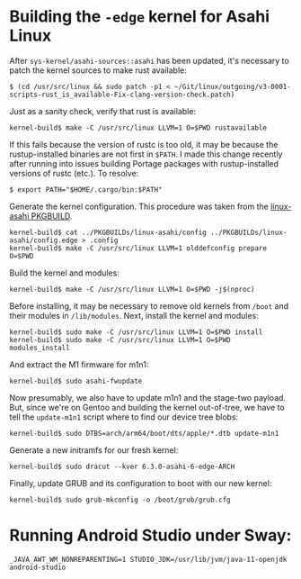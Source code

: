 # Building the `-edge` kernel for Asahi Linux

After `sys-kernel/asahi-sources::asahi` has been updated, it's necessary to
patch the kernel sources to make rust available:

```bash-session
$ (cd /usr/src/linux && sudo patch -p1 < ~/Git/linux/outgoing/v3-0001-scripts-rust_is_available-Fix-clang-version-check.patch)
```

Just as a sanity check, verify that rust is available:

```bash-session
kernel-build$ make -C /usr/src/linux LLVM=1 O=$PWD rustavailable
```

If this fails because the version of rustc is too old, it may be because the
rustup-installed binaries are not first in `$PATH`. I made this change
recently after running into issues building Portage packages with
rustup-installed versions of rustc (etc.). To resolve:

```bash-session
$ export PATH="$HOME/.cargo/bin:$PATH"
```

Generate the kernel configuration. This procedure was taken from the [linux-asahi PKGBUILD][1].

```bash-session
kernel-build$ cat ../PKGBUILDs/linux-asahi/config ../PKGBUILDs/linux-asahi/config.edge > .config
kernel-build$ make -C /usr/src/linux LLVM=1 olddefconfig prepare O=$PWD
```

Build the kernel and modules:

```bash-session
kernel-build$ make -C /usr/src/linux LLVM=1 O=$PWD -j$(nproc)
```

Before installing, it may be necessary to remove old kernels from `/boot` and their modules in `/lib/modules`.
Next, install the kernel and modules:

```bash-session
kernel-build$ sudo make -C /usr/src/linux LLVM=1 O=$PWD install
kernel-build$ sudo make -C /usr/src/linux LLVM=1 O=$PWD modules_install
```

And extract the M1 firmware for m1n1:

```bash-session
kernel-build$ sudo asahi-fwupdate
```

Now presumably, we also have to update m1n1 and the stage-two payload. But,
since we're on Gentoo and building the kernel out-of-tree, we have to
tell the `update-m1n1` script where to find our device tree blobs:

```bash-session
kernel-build$ sudo DTBS=arch/arm64/boot/dts/apple/*.dtb update-m1n1
```

Generate a new initramfs for our fresh kernel:

```
kernel-build$ sudo dracut --kver 6.3.0-asahi-6-edge-ARCH
```

Finally, update GRUB and its configuration to boot with our new kernel:

```bash-session
kernel-build$ sudo grub-mkconfig -o /boot/grub/grub.cfg
```

# Running Android Studio under Sway:

```
_JAVA_AWT_WM_NONREPARENTING=1 STUDIO_JDK=/usr/lib/jvm/java-11-openjdk android-studio
```

[1]: https://github.com/AsahiLinux/PKGBUILDs/blob/main/linux-asahi/PKGBUILD
